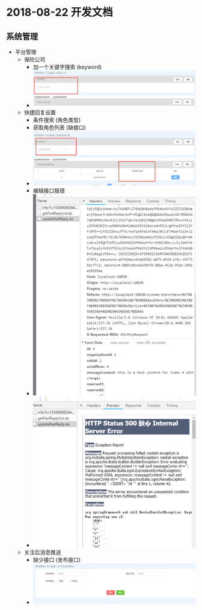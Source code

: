 2018-08-22 开发文档
===================

## 系统管理
- 平台管理
  - 保险公司
    - 加一个关键字搜索 (keyword)
    - ![list1](imgs/2018-08-22/list-1.jpg)
  - 快捷回复设置
    - 条件搜索 (角色类型)
    - 获取角色列表 (缺接口)
    - ![list-2](imgs/2018-08-22/list-2.jpg)
    - 编辑接口报错
    - ![list-2-1](imgs/2018-08-22/list-2-1.jpg)
    - ![list-2-2](imgs/2018-08-22/list-2-2.jpg)
  - 关注后消息推送
    - 缺少接口 (发布接口)
    - ![list-3](imgs/2018-08-22/list-3.jpg)